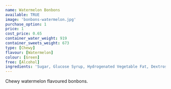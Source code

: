 ```yaml
---
name: Watermelon Bonbons
available: TRUE
image: 'bonbons-watermelon.jpg'
purchase_option: 1
price: 1
cost_price: 0.65
container_water_weight: 919
container_sweets_weight: 673
type: [Chewy]
flavour: [Watermelon]
colour: [Green]
free: [Alcohol]
ingredients: 'Sugar, Glucose Syrup, Hydrogenated Vegetable Fat, Dextrose, Sorbitol, Citric Acid, Gelatine, Emulsifier: E473, Colours: E141'
---
```

Chewy watermelon flavoured bonbons.